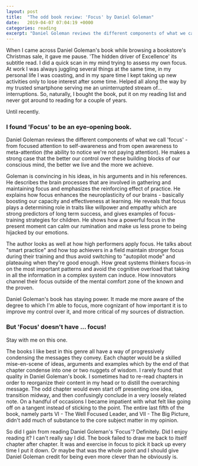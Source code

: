 ```yaml
---
layout: post
title:  "The odd book review: 'Focus' by Daniel Goleman"
date:   2019-04-07 07:04:19 +0000
categories: reading
excerpt: "Daniel Goleman reviews the different components of what we call 'focus' and makes the case that the better our control over them, the better we live and the more we achieve."
---
```

When I came across Daniel Goleman's book while browsing a bookstore's Christmas sale, it gave me pause. 'The hidden driver of Excellence' its subtitle read. I did a quick scan in my mind trying to assess my own focus. At work I was always juggling several things at the same time, in my personal life I was coasting, and in my spare time I kept taking up new activities only to lose interest after some time. Helped all along the way by my trusted smartphone serving me an uninterrupted stream of... interruptions. So, naturally, I bought the book, put it on my reading list and never got around to reading for a couple of years.

Until recently.

### I found 'Focus' to be an eye-opening book. 

Daniel Goleman reviews the different components of what we call 'focus' - from focused attention to self-awareness and from open awareness to meta-attention (the ability to notice we're not paying attention). He makes a strong case that the better our control over these building blocks of our conscious mind, the better we live and the more we achieve.

Goleman is convincing in his ideas, in his arguments and in his references. He describes the brain processes that are involved in gathering and maintaining focus and emphasizes the reinforcing effect of practice. He explains how focus enhances the neuroplasticity of our brains - basically boosting our capacity and effectiveness at learning. He reveals that focus plays a determining role in traits like willpower and empathy which are strong predictors of long term success, and gives examples of focus-training strategies for children. He shows how a powerful focus in the present moment can calm our rumination and make us less prone to being hijacked by our emotions. 

The author looks as well at how high performers apply focus. He talks about "smart practice" and how top achievers in a field maintain stronger focus during their training and thus avoid switching to "autopilot mode" and plateauing when they're good enough. How great systems thinkers focus-in on the most important patterns and avoid the cognitive overload that taking in all the information in a complex system can induce. How innovators channel their focus outside of the mental comfort zone of the known and the proven.

Daniel Goleman's book has staying power. It made me more aware of the degree to which I'm able to focus, more cognizant of how important it is to improve my control over it, and more critical of my sources of distraction.

### But 'Focus' doesn't have … focus!

Stay with me on this one.

The books I like best in this genre all have a way of progressively condensing the messages they convey. Each chapter would be a skilled mise-en-scene of ideas, arguments and examples which by the end of that chapter condense into one or two nuggets of wisdom. I rarely found that quality in Daniel Goleman's book. I sometimes had to re-read chapters in order to reorganize their content in my head or to distill the overarching message. The odd chapter would even start off presenting one idea, transition midway, and then confusingly conclude in a very loosely related note. On a handful of occasions I became impatient with what felt like going off on a tangent instead of sticking to the point. The entire last fifth of the book, namely parts VI - The Well Focused Leader, and VII - The Big Picture, didn't add much of substance to the core subject matter in my opinion. 

So did I gain from reading Daniel Goleman's 'Focus'? Definitely. Did I enjoy reading it? I can't really say I did. The book failed to draw me back to itself chapter after chapter. It was and exercise in focus to pick it back up every time I put it down. Or maybe that was the whole point and I should give Daniel Goleman credit for being even more clever than he obviously is.